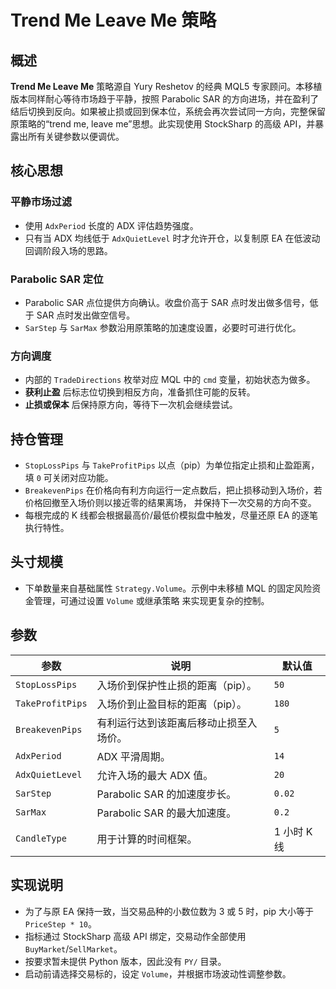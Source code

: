 # Trend Me Leave Me 策略

## 概述
**Trend Me Leave Me** 策略源自 Yury Reshetov 的经典 MQL5 专家顾问。本移植版本同样耐心等待市场趋于平静，按照
Parabolic SAR 的方向进场，并在盈利了结后切换到反向。如果被止损或回到保本位，系统会再次尝试同一方向，完整保留
原策略的“trend me, leave me”思想。此实现使用 StockSharp 的高级 API，并暴露出所有关键参数以便调优。

## 核心思想
### 平静市场过滤
- 使用 `AdxPeriod` 长度的 ADX 评估趋势强度。
- 只有当 ADX 均线低于 `AdxQuietLevel` 时才允许开仓，以复制原 EA 在低波动回调阶段入场的思路。

### Parabolic SAR 定位
- Parabolic SAR 点位提供方向确认。收盘价高于 SAR 点时发出做多信号，低于 SAR 点时发出做空信号。
- `SarStep` 与 `SarMax` 参数沿用原策略的加速度设置，必要时可进行优化。

### 方向调度
- 内部的 `TradeDirections` 枚举对应 MQL 中的 `cmd` 变量，初始状态为做多。
- **获利止盈** 后标志位切换到相反方向，准备抓住可能的反转。
- **止损或保本** 后保持原方向，等待下一次机会继续尝试。

## 持仓管理
- `StopLossPips` 与 `TakeProfitPips` 以点（pip）为单位指定止损和止盈距离，填 `0` 可关闭对应功能。
- `BreakevenPips` 在价格向有利方向运行一定点数后，把止损移动到入场价，若价格回撤至入场价则以接近零的结果离场，
  并保持下一次交易的方向不变。
- 每根完成的 K 线都会根据最高价/最低价模拟盘中触发，尽量还原 EA 的逐笔执行特性。

## 头寸规模
- 下单数量来自基础属性 `Strategy.Volume`。示例中未移植 MQL 的固定风险资金管理，可通过设置 `Volume` 或继承策略
  来实现更复杂的控制。

## 参数
| 参数 | 说明 | 默认值 |
|------|------|--------|
| `StopLossPips` | 入场价到保护性止损的距离（pip）。 | `50` |
| `TakeProfitPips` | 入场价到止盈目标的距离（pip）。 | `180` |
| `BreakevenPips` | 有利运行达到该距离后移动止损至入场价。 | `5` |
| `AdxPeriod` | ADX 平滑周期。 | `14` |
| `AdxQuietLevel` | 允许入场的最大 ADX 值。 | `20` |
| `SarStep` | Parabolic SAR 的加速度步长。 | `0.02` |
| `SarMax` | Parabolic SAR 的最大加速度。 | `0.2` |
| `CandleType` | 用于计算的时间框架。 | 1 小时 K 线 |

## 实现说明
- 为了与原 EA 保持一致，当交易品种的小数位数为 3 或 5 时，pip 大小等于 `PriceStep * 10`。
- 指标通过 StockSharp 高级 API 绑定，交易动作全部使用 `BuyMarket`/`SellMarket`。
- 按要求暂未提供 Python 版本，因此没有 `PY/` 目录。
- 启动前请选择交易标的，设定 `Volume`，并根据市场波动性调整参数。
